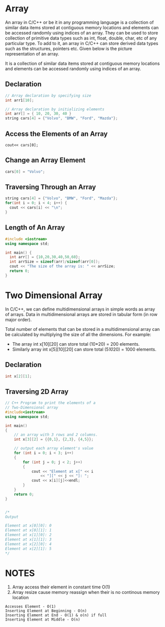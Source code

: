 # Array

An array in C/C++ or be it in any programming language is a collection of similar data items stored at contiguous memory locations and elements can be accessed randomly using indices of an array. They can be used to store collection of primitive data types such as int, float, double, char, etc of any particular type. To add to it, an array in C/C++ can store derived data types such as the structures, pointers etc. Given below is the picture representation of an array.

It is a collection of similar data items stored at contiguous memory locations and elements can be accessed randomly using indices of an array.

## Declaration
```c++
// Array declaration by specifying size
int arr1[10];

// Array declaration by initializing elements
int arr[] = { 10, 20, 30, 40 }
string cars[4] = {"Volvo", "BMW", "Ford", "Mazda"};
```

## Access the Elements of an Array

```++
cout<< cars[0];
```

## Change an Array Element
```c++
cars[0] = "Volvo";
```

## Traversing Through an Array
```c++
string cars[4] = {"Volvo", "BMW", "Ford", "Mazda"};
for(int i = 0; i < 4; i++) {
  cout << cars[i] << "\n";
}
```

## Length of An Array
```c++
#include <iostream>
using namespace std;

int main() {
  int arr[] = {10,20,30,40,50,60};
  int arrSize = sizeof(arr)/sizeof(arr[0]);
  cout << "The size of the array is: " << arrSize;
  return 0;
}
```

# Two Dimensional Array

In C/C++, we can define multidimensional arrays in simple words as array of arrays. Data in multidimensional arrays are stored in tabular form (in row major order).

Total number of elements that can be stored in a multidimensional array can be calculated by multiplying the size of all the dimensions.
For example:

- The array int x[10][20] can store total (10\*20) = 200 elements.
- Similarly array int x[5][10][20] can store total (5*10*20) = 1000 elements.

## Declaration

```c++
int x[2][1];
```

## Traversing 2D Array

```c++
// C++ Program to print the elements of a
// Two-Dimensional array
#include<iostream>
using namespace std;

int main()
{
	// an array with 3 rows and 2 columns.
	int x[3][2] = {{0,1}, {2,3}, {4,5}};

	// output each array element's value
	for (int i = 0; i < 3; i++)
	{
		for (int j = 0; j < 2; j++)
		{
			cout << "Element at x[" << i
				<< "][" << j << "]: ";
			cout << x[i][j]<<endl;
		}
	}
	return 0;
}


/*
Output

Element at x[0][0]: 0
Element at x[0][1]: 1
Element at x[1][0]: 2
Element at x[1][1]: 3
Element at x[2][0]: 4
Element at x[2][1]: 5
*/
```

# NOTES

1. Array access their element in constant time O(1)
2. Array resize cause memory reassign when their is no continous memory location

```
Accesses Element - O(1)
Inserting Element at Beginning - O(n)
Inserting Element at End - O(1) & o(n) if full
Inserting Element at Middle - O(n)
```
